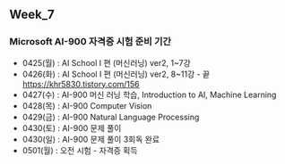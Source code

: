 ## Week_7
### Microsoft AI-900 자격증 시험 준비 기간 
- 0425(월) : AI School I 편 (머신러닝) ver2, 1~7강<br>
- 0426(화) : AI School I 편 (머신러닝) ver2, 8~11강 - 끝<br>
https://khr5830.tistory.com/156 <br>
- 0427(수) : AI-900 머신 러닝 학습, Introduction to AI, Machine Learning<br>
- 0428(목) : AI-900 Computer Vision<br>
- 0429(금) : AI-900 Natural Language Processing<br>
- 0430(토) : AI-900 문제 풀이
- 0430(일) : AI-900 문제 풀이 3회독 완료
- 0501(월) : 오전 시험 - 자격증 획득







